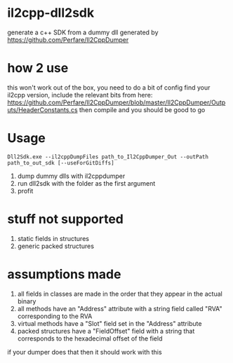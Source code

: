 # il2cpp-dll2sdk
generate a c++ SDK from a dummy dll generated by https://github.com/Perfare/Il2CppDumper

# how 2 use
this won't work out of the box, you need to do a bit of config
find your il2cpp version, include the relevant bits from here: 
https://github.com/Perfare/Il2CppDumper/blob/master/Il2CppDumper/Outputs/HeaderConstants.cs
then compile and you should be good to go

# Usage
```
Dll2Sdk.exe --il2cppDumpFiles path_to_Il2CppDumper_Out --outPath path_to_out_sdk [--useForGitDiffs]
```

1. dump dummy dlls with il2cppdumper
2. run dll2sdk with the folder as the first argument
3. profit

# stuff not supported
1. static fields in structures
2. generic packed structures

# assumptions made
1. all fields in classes are made in the order that they appear in the actual binary
2. all methods have an "Address" attribute with a string field called "RVA" corresponding to the RVA
3. virtual methods have a "Slot" field set in the "Address" attribute
4. packed structures have a "FieldOffset" field with a string that corresponds to the hexadecimal offset of the field

if your dumper does that then it should work with this

